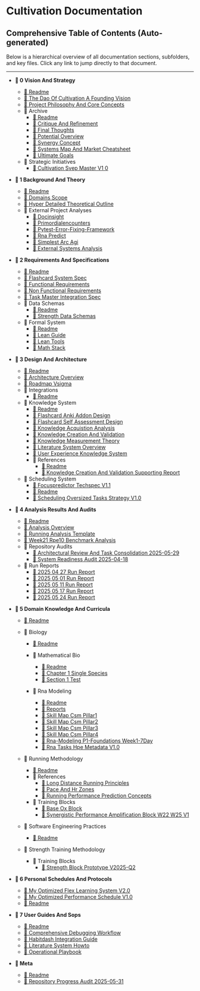 # Cultivation Documentation

<!-- AUTO-TOC-START -->

## Comprehensive Table of Contents (Auto-generated)

Below is a hierarchical overview of all documentation sections, subfolders, and key files.
Click any link to jump directly to that document.

---

- **📁 0 Vision And Strategy**
  - [📄 Readme](0_vision_and_strategy/README.md)
  - [📄 The Dao Of Cultivation A Founding Vision](0_vision_and_strategy/The_Dao_of_Cultivation_A_Founding_Vision.md)
  - [📄 Project Philosophy And Core Concepts](0_vision_and_strategy/project_philosophy_and_core_concepts.md)
  - 📁 Archive
    - [📄 Readme](0_vision_and_strategy/archive/README.md)
    - [📄 Critique And Refinement](0_vision_and_strategy/archive/critique_and_refinement.md)
    - [📄 Final Thoughts](0_vision_and_strategy/archive/final_thoughts.md)
    - [📄 Potential Overview](0_vision_and_strategy/archive/potential_overview.md)
    - [📄 Synergy Concept](0_vision_and_strategy/archive/synergy_concept.md)
    - [📄 Systems Map And Market Cheatsheet](0_vision_and_strategy/archive/systems_map_and_market_cheatsheet.md)
    - [📄 Ultimate Goals](0_vision_and_strategy/archive/ultimate_goals.md)
  - 📁 Strategic Initiatives
    - [📄 Cultivation Svep Master V1 0](0_vision_and_strategy/strategic_initiatives/CULTIVATION_SVEP_MASTER_V1_0.md)
- **📁 1 Background And Theory**
  - [📄 Readme](1_background_and_theory/README.md)
  - [📄 Domains Scope](1_background_and_theory/domains_scope.md)
  - [📄 Hyper Detailed Theoretical Outline](1_background_and_theory/hyper_detailed_theoretical_outline.md)
  - 📁 External Project Analyses
    - [📄 Docinsight](1_background_and_theory/external_project_analyses/DocInsight.md)
    - [📄 Primordialencounters](1_background_and_theory/external_project_analyses/PrimordialEncounters.md)
    - [📄 Pytest-Error-Fixing-Framework](1_background_and_theory/external_project_analyses/Pytest-Error-Fixing-Framework.md)
    - [📄 Rna Predict](1_background_and_theory/external_project_analyses/RNA_PREDICT.md)
    - [📄 Simplest Arc Agi](1_background_and_theory/external_project_analyses/Simplest_ARC_AGI.md)
    - [📄 External Systems Analysis](1_background_and_theory/external_project_analyses/external_systems_analysis.md)
- **📁 2 Requirements And Specifications**
  - [📄 Readme](2_requirements_and_specifications/README.md)
  - [📄 Flashcard System Spec](2_requirements_and_specifications/flashcard_system_spec.md)
  - [📄 Functional Requirements](2_requirements_and_specifications/functional_requirements.md)
  - [📄 Non Functional Requirements](2_requirements_and_specifications/non_functional_requirements.md)
  - [📄 Task Master Integration Spec](2_requirements_and_specifications/task_master_integration_spec.md)
  - 📁 Data Schemas
    - [📄 Readme](2_requirements_and_specifications/data_schemas/README.md)
    - [📄 Strength Data Schemas](2_requirements_and_specifications/data_schemas/strength_data_schemas.md)
  - 📁 Formal System
    - [📄 Readme](2_requirements_and_specifications/formal_system/README.md)
    - [📄 Lean Guide](2_requirements_and_specifications/formal_system/lean_guide.md)
    - [📄 Lean Tools](2_requirements_and_specifications/formal_system/lean_tools.md)
    - [📄 Math Stack](2_requirements_and_specifications/formal_system/math_stack.md)
- **📁 3 Design And Architecture**
  - [📄 Readme](3_design_and_architecture/README.md)
  - [📄 Architecture Overview](3_design_and_architecture/architecture_overview.md)
  - [📄 Roadmap Vsigma](3_design_and_architecture/roadmap_vSigma.md)
  - 📁 Integrations
    - [📄 Readme](3_design_and_architecture/integrations/README.md)
  - 📁 Knowledge System
    - [📄 Readme](3_design_and_architecture/knowledge_system/README.md)
    - [📄 Flashcard Anki Addon Design](3_design_and_architecture/knowledge_system/flashcard_anki_addon_design.md)
    - [📄 Flashcard Self Assessment Design](3_design_and_architecture/knowledge_system/flashcard_self_assessment_design.md)
    - [📄 Knowledge Acquistion Analysis](3_design_and_architecture/knowledge_system/knowledge_acquistion_analysis.md)
    - [📄 Knowledge Creation And Validation](3_design_and_architecture/knowledge_system/knowledge_creation_and_validation.md)
    - [📄 Knowledge Measurement Theory](3_design_and_architecture/knowledge_system/knowledge_measurement_theory.md)
    - [📄 Literature System Overview](3_design_and_architecture/knowledge_system/literature_system_overview.md)
    - [📄 User Experience Knowledge System](3_design_and_architecture/knowledge_system/user_experience_knowledge_system.md)
    - 📁 References
      - [📄 Readme](3_design_and_architecture/knowledge_system/references/README.md)
      - [📄 Knowledge Creation And Validation Supporting Report](3_design_and_architecture/knowledge_system/references/knowledge_creation_and_validation_supporting_report.md)
  - 📁 Scheduling System
    - [📄 Focuspredictor Techspec V1.1](3_design_and_architecture/scheduling_system/FocusPredictor_TechSpec_v1.1.md)
    - [📄 Readme](3_design_and_architecture/scheduling_system/README.md)
    - [📄 Scheduling Oversized Tasks Strategy V1.0](3_design_and_architecture/scheduling_system/scheduling_oversized_tasks_strategy_v1.0.md)
- **📁 4 Analysis Results And Audits**
  - [📄 Readme](4_analysis_results_and_audits/README.md)
  - [📄 Analysis Overview](4_analysis_results_and_audits/analysis_overview.md)
  - [📄 Running Analysis Template](4_analysis_results_and_audits/running_analysis_template.md)
  - [📄 Week21 Rpe10 Benchmark Analysis](4_analysis_results_and_audits/week21_rpe10_benchmark_analysis.md)
  - 📁 Repository Audits
    - [📄 Architectural Review And Task Consolidation 2025-05-29](4_analysis_results_and_audits/repository_audits/architectural_review_and_task_consolidation_2025-05-29.md)
    - [📄 System Readiness Audit 2025-04-18](4_analysis_results_and_audits/repository_audits/system_readiness_audit_2025-04-18.md)
  - 📁 Run Reports
    - [📄 2025 04 27 Run Report](4_analysis_results_and_audits/run_reports/2025_04_27_run_report.md)
    - [📄 2025 05 01 Run Report](4_analysis_results_and_audits/run_reports/2025_05_01_run_report.md)
    - [📄 2025 05 11 Run Report](4_analysis_results_and_audits/run_reports/2025_05_11_run_report.md)
    - [📄 2025 05 17 Run Report](4_analysis_results_and_audits/run_reports/2025_05_17_run_report.md)
    - [📄 2025 05 24 Run Report](4_analysis_results_and_audits/run_reports/2025_05_24_run_report.md)
- **📁 5 Domain Knowledge And Curricula**

  - [📄 Readme](5_domain_knowledge_and_curricula/README.md)

  - 📁 Biology

    - [📄 Readme](5_domain_knowledge_and_curricula/biology/README.md)

    - 📁 Mathematical Bio
      - [📄 Readme](5_domain_knowledge_and_curricula/biology/MATHEMATICAL_BIO/README.md)
      - [📄 Chapter 1 Single Species](5_domain_knowledge_and_curricula/biology/MATHEMATICAL_BIO/chapter_1_single_species.md)
      - [📄 Section 1 Test](5_domain_knowledge_and_curricula/biology/MATHEMATICAL_BIO/section_1_test.md)
    - 📁 Rna Modeling
      - [📄 Readme](5_domain_knowledge_and_curricula/biology/RNA_MODELING/README.md)
      - [📄 Reports](5_domain_knowledge_and_curricula/biology/RNA_MODELING/REPORTS.md)
      - [📄 Skill Map Csm Pillar1](5_domain_knowledge_and_curricula/biology/RNA_MODELING/SKILL_MAP_CSM_pillar1.md)
      - [📄 Skill Map Csm Pillar2](5_domain_knowledge_and_curricula/biology/RNA_MODELING/SKILL_MAP_CSM_pillar2.md)
      - [📄 Skill Map Csm Pillar3](5_domain_knowledge_and_curricula/biology/RNA_MODELING/SKILL_MAP_CSM_pillar3.md)
      - [📄 Skill Map Csm Pillar4](5_domain_knowledge_and_curricula/biology/RNA_MODELING/SKILL_MAP_CSM_pillar4.md)
      - [📄 Rna-Modeling P1-Foundations Week1-7Day](5_domain_knowledge_and_curricula/biology/RNA_MODELING/rna-modeling_p1-foundations_week1-7day.md)
      - [📄 Rna Tasks Hpe Metadata V1.0](5_domain_knowledge_and_curricula/biology/RNA_MODELING/rna_tasks_hpe_metadata_v1.0.md)
  - 📁 Running Methodology
    - [📄 Readme](5_domain_knowledge_and_curricula/running_methodology/README.md)
    - 📁 References
      - [📄 Long Distance Running Principles](5_domain_knowledge_and_curricula/running_methodology/references/long_distance_running_principles.md)
      - [📄 Pace And Hr Zones](5_domain_knowledge_and_curricula/running_methodology/references/pace_and_hr_zones.md)
      - [📄 Running Performance Prediction Concepts](5_domain_knowledge_and_curricula/running_methodology/references/running_performance_prediction_concepts.md)
    - 📁 Training Blocks
      - [📄 Base Ox Block](5_domain_knowledge_and_curricula/running_methodology/training_blocks/base_ox_block.md)
      - [📄 Synergistic Performance Amplification Block W22 W25 V1](5_domain_knowledge_and_curricula/running_methodology/training_blocks/synergistic_performance_amplification_block_w22_w25_v1.md)
  - 📁 Software Engineering Practices
    - [📄 Readme](5_domain_knowledge_and_curricula/software_engineering_practices/README.md)
  - 📁 Strength Training Methodology
    - 📁 Training Blocks
      - [📄 Strength Block Prototype V2025-Q2](5_domain_knowledge_and_curricula/strength_training_methodology/training_blocks/strength_block_prototype_v2025-Q2.md)
- **📁 6 Personal Schedules And Protocols**
  - [📄 My Optimized Flex Learning System V2.0](6_personal_schedules_and_protocols/My_Optimized_Flex_Learning_System_v2.0.md)
  - [📄 My Optimized Performance Schedule V1.0](6_personal_schedules_and_protocols/My_Optimized_Performance_Schedule_v1.0.md)
  - [📄 Readme](6_personal_schedules_and_protocols/README.md)
- **📁 7 User Guides And Sops**
  - [📄 Readme](7_user_guides_and_sops/README.md)
  - [📄 Comprehensive Debugging Workflow](7_user_guides_and_sops/comprehensive_debugging_workflow.md)
  - [📄 Habitdash Integration Guide](7_user_guides_and_sops/habitdash_integration_guide.md)
  - [📄 Literature System Howto](7_user_guides_and_sops/literature_system_howto.md)
  - [📄 Operational Playbook](7_user_guides_and_sops/operational_playbook.md)
- **📁 Meta**
  - [📄 Readme](meta/README.md)
  - [📄 Repository Progress Audit 2025-05-31](meta/repository_progress_audit_2025-05-31.md)
<!-- AUTO-TOC-END -->
